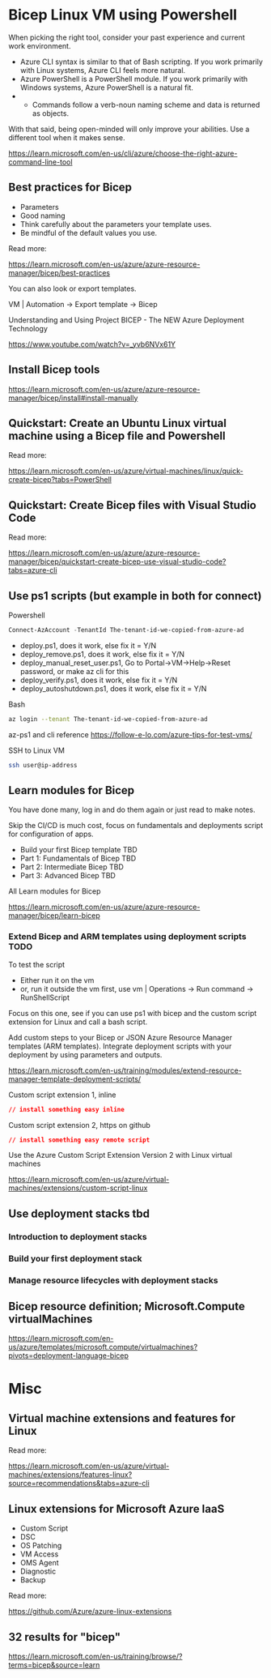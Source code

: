 # Bicep Linux VM using Powershell

When picking the right tool, consider your past experience and current work environment.

* Azure CLI syntax is similar to that of Bash scripting. If you work primarily with Linux systems, Azure CLI feels more natural.
* Azure PowerShell is a PowerShell module. If you work primarily with Windows systems, Azure PowerShell is a natural fit. 
* * Commands follow a verb-noun naming scheme and data is returned as objects.

With that said, being open-minded will only improve your abilities. Use a different tool when it makes sense.

https://learn.microsoft.com/en-us/cli/azure/choose-the-right-azure-command-line-tool


## Best practices for Bicep

* Parameters
* Good naming
* Think carefully about the parameters your template uses.
* Be mindful of the default values you use.

Read more:

https://learn.microsoft.com/en-us/azure/azure-resource-manager/bicep/best-practices


You can also look or export templates.

VM | Automation -> Export template -> Bicep 

Understanding and Using Project BICEP - The NEW Azure Deployment Technology

https://www.youtube.com/watch?v=_yvb6NVx61Y

## Install Bicep tools

https://learn.microsoft.com/en-us/azure/azure-resource-manager/bicep/install#install-manually

## Quickstart: Create an Ubuntu Linux virtual machine using a Bicep file and Powershell

Read more:

https://learn.microsoft.com/en-us/azure/virtual-machines/linux/quick-create-bicep?tabs=PowerShell

## Quickstart: Create Bicep files with Visual Studio Code

Read more:

https://learn.microsoft.com/en-us/azure/azure-resource-manager/bicep/quickstart-create-bicep-use-visual-studio-code?tabs=azure-cli

## Use ps1 scripts (but example in both for connect)

Powershell

```ps1
Connect-AzAccount -TenantId The-tenant-id-we-copied-from-azure-ad

```
* deploy.ps1, does it work, else fix it = Y/N
* deploy_remove.ps1, does it work, else fix it = Y/N
* deploy_manual_reset_user.ps1, Go to Portal->VM->Help->Reset password, or make az cli for this
* deploy_verify.ps1, does it work, else fix it = Y/N
* deploy_autoshutdown.ps1, does it work, else fix it = Y/N

Bash

```bash
az login --tenant The-tenant-id-we-copied-from-azure-ad
```

az-ps1 and cli reference https://follow-e-lo.com/azure-tips-for-test-vms/

SSH to Linux VM

```bash
ssh user@ip-address

```

## Learn modules for Bicep

You have done many, log in and do them again or just read to make notes.

Skip the CI/CD is much cost, focus on fundamentals and deployments script for configuration of apps.

* Build your first Bicep template TBD
* Part 1: Fundamentals of Bicep TBD
* Part 2: Intermediate Bicep TBD
* Part 3: Advanced Bicep TBD

All Learn modules for Bicep

https://learn.microsoft.com/en-us/azure/azure-resource-manager/bicep/learn-bicep

### Extend Bicep and ARM templates using deployment scripts TODO

To test the script

* Either run it on the vm 
* or, run it outside the vm first, use vm | Operations -> Run command -> RunShellScript

Focus on this one, see if you can use ps1 with bicep and the custom script extension for Linux and call a bash script.

Add custom steps to your Bicep or JSON Azure Resource Manager templates (ARM templates). Integrate deployment scripts with your deployment by using parameters and outputs.

https://learn.microsoft.com/en-us/training/modules/extend-resource-manager-template-deployment-scripts/

Custom script extension 1, inline

```json
// install something easy inline
```

Custom script extension 2, https on github

```json
// install something easy remote script
```
Use the Azure Custom Script Extension Version 2 with Linux virtual machines

https://learn.microsoft.com/en-us/azure/virtual-machines/extensions/custom-script-linux

## Use deployment stacks tbd

### Introduction to deployment stacks

### Build your first deployment stack

### Manage resource lifecycles with deployment stacks

## Bicep resource definition; Microsoft.Compute virtualMachines

https://learn.microsoft.com/en-us/azure/templates/microsoft.compute/virtualmachines?pivots=deployment-language-bicep

# Misc

## Virtual machine extensions and features for Linux

Read more:

https://learn.microsoft.com/en-us/azure/virtual-machines/extensions/features-linux?source=recommendations&tabs=azure-cli

## Linux extensions for Microsoft Azure IaaS

* Custom Script
* DSC
* OS Patching
* VM Access
* OMS Agent
* Diagnostic
* Backup

Read more:

https://github.com/Azure/azure-linux-extensions

## 32 results for "bicep"

https://learn.microsoft.com/en-us/training/browse/?terms=bicep&source=learn